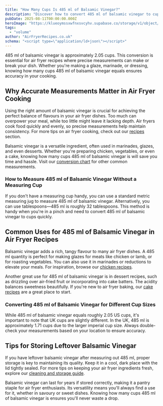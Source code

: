```yaml
---
title: "How Many Cups Is 485 ml of Balsamic Vinegar?"
description: "Discover how to convert 485 ml of balsamic vinegar to cups for precise cooking and baking in your air fryer. Get the exact measurement now!"
pubDate: 2025-08-11T00:00:00.000Z
heroImage: "https://klueoymssxwfnxsvcyhv.supabase.co/storage/v1/object/public/md/how-many-cups-is-485-ml-of-balsamic-vinegar-55dfea62.webp"
tags:
  - "volume"
author: "AirFryerRecipes.co.uk"
schema: "<script type=\"application/ld+json\"></script>"
---
```


<p>485 ml of balsamic vinegar is approximately 2.05 cups. This conversion is essential for air fryer recipes where precise measurements can make or break your dish. Whether you're making a glaze, marinade, or dressing, knowing how many cups 485 ml of balsamic vinegar equals ensures accuracy in your cooking.</p>

<h2>Why Accurate Measurements Matter in Air Fryer Cooking</h2>  
<p>Using the right amount of balsamic vinegar is crucial for achieving the perfect balance of flavours in your air fryer dishes. Too much can overpower your meal, while too little might leave it lacking depth. Air fryers cook food quickly and evenly, so precise measurements help maintain consistency. For more tips on air fryer cooking, check out our <a href=https://www.airfryerrecipe.co.uk/recipes>recipes</a> section.</p>  

<p>Balsamic vinegar is a versatile ingredient, often used in marinades, glazes, and even desserts. Whether you're preparing chicken, vegetables, or even a cake, knowing how many cups 485 ml of balsamic vinegar is will save you time and hassle. Visit our <a href=https://www.airfryerrecipe.co.uk/air-fryer-conversion-chart>conversion chart</a> for other common measurements.</p>  

<h3>How to Measure 485 ml of Balsamic Vinegar Without a Measuring Cup</h3>  
<p>If you don't have a measuring cup handy, you can use a standard metric measuring jug to measure 485 ml of balsamic vinegar. Alternatively, you can use tablespoons—485 ml is roughly 32 tablespoons. This method is handy when you're in a pinch and need to convert 485 ml of balsamic vinegar to cups quickly.</p>  

<h2>Common Uses for 485 ml of Balsamic Vinegar in Air Fryer Recipes</h2>  
<p>Balsamic vinegar adds a rich, tangy flavour to many air fryer dishes. A 485 ml quantity is perfect for making glazes for meats like chicken or lamb, or for roasting vegetables. You can also use it in marinades or reductions to elevate your meals. For inspiration, browse our <a href=https://www.airfryerrecipe.co.uk/recipe-category/chicken>chicken recipes</a>.</p>  

<p>Another great use for 485 ml of balsamic vinegar is in dessert recipes, such as drizzling over air-fried fruit or incorporating into cake batters. The acidity balances sweetness beautifully. If you're new to air fryer baking, our <a href=https://www.airfryerrecipe.co.uk/recipe-category/cakes>cake recipes</a> are a great place to start.</p>  

<h3>Converting 485 ml of Balsamic Vinegar for Different Cup Sizes</h3>  
<p>While 485 ml of balsamic vinegar equals roughly 2.05 US cups, it's important to note that UK cups are slightly different. In the UK, 485 ml is approximately 1.71 cups due to the larger imperial cup size. Always double-check your measurements based on your location to ensure accuracy.</p>  

<h2>Tips for Storing Leftover Balsamic Vinegar</h2>  
<p>If you have leftover balsamic vinegar after measuring out 485 ml, proper storage is key to maintaining its quality. Keep it in a cool, dark place with the lid tightly sealed. For more tips on keeping your air fryer ingredients fresh, explore our <a href=https://www.airfryerrecipe.co.uk/air-fryer-cleaner>cleaning and storage guide</a>.</p>  

<p>Balsamic vinegar can last for years if stored correctly, making it a pantry staple for air fryer enthusiasts. Its versatility means you'll always find a use for it, whether in savoury or sweet dishes. Knowing how many cups 485 ml of balsamic vinegar is ensures you'll never waste a drop.</p>